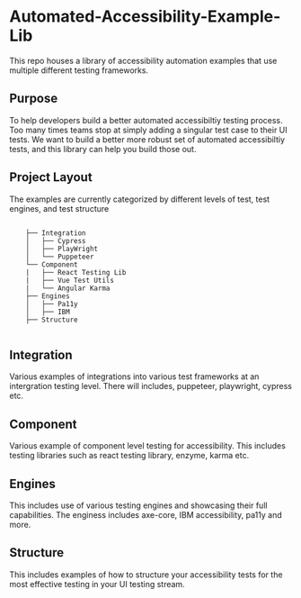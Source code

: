 # Automated-Accessibility-Example-Lib

This repo houses a library of accessibility automation examples that use multiple different testing frameworks.

## Purpose

To help developers build a better automated accessibiltiy testing process. Too many times teams stop at simply adding a singular test 
case to their UI tests. We want to build a better more robust set of automated accessibiltiy tests, and this library can help you build those out. 

## Project Layout

The examples are currently categorized by different levels of test, test engines, and test structure

```

    ├── Integration            
    │   ├── Cypress            
    │   ├── PlayWright         
    │   └── Puppeteer          
    └── Component
    |   ├── React Testing Lib      
    |   ├── Vue Test Utils         
    |   └── Angular Karma
    ├── Engines         
    │   ├── Pa11y           
    │   ├── IBM       
    ├── Structure         
    
```

## Integration

Various examples of integrations into various test frameworks at an intergration testing level. 
There will includes, puppeteer, playwright, cypress etc. 

## Component

Various example of component level testing for accessibility. This includes testing libraries such as react testing library, enzyme, karma etc. 

## Engines

This includes use of various testing engines and showcasing their full capabilities. The enginess includes axe-core, IBM accessibility, pa11y and more. 

## Structure

This includes examples of how to structure your accessibility tests for the most effective testing in your UI testing stream. 

